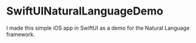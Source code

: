 # SwiftUINaturalLanguageDemo
I made this simple iOS app in SwiftUI as a demo for the Natural Language framework.
